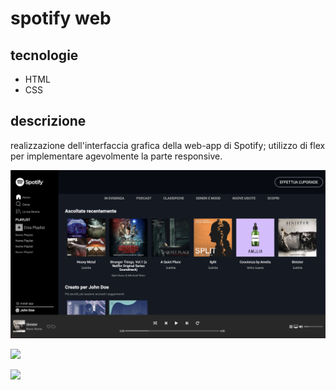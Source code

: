 # spotify web
## tecnologie
* HTML
* CSS
## descrizione
realizzazione dell'interfaccia grafica della web-app di Spotify; utilizzo di flex per implementare agevolmente la parte responsive.

![](foto1.jpg)

![](spotify1.gif)

![](spotify2.gif)
